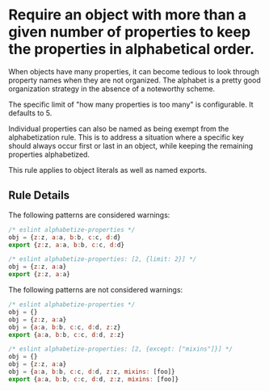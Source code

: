 # Require an object with more than a given number of properties to keep the properties in alphabetical order.

When objects have many properties, it can become tedious to look through property names when they are not organized. The alphabet is a pretty good organization strategy in the absence of a noteworthy scheme.

The specific limit of "how many properties is too many" is configurable. It defaults to 5.

Individual properties can also be named as being exempt from the alphabetization rule. This is to address a situation where a specific key should always occur first or last in an object, while keeping the remaining properties alphabetized.

This rule applies to object literals as well as named exports.


## Rule Details

The following patterns are considered warnings:

```js
/* eslint alphabetize-properties */
obj = {z:z, a:a, b:b, c:c, d:d}
export {z:z, a:a, b:b, c:c, d:d}
```

```js
/* eslint alphabetize-properties: [2, {limit: 2}] */
obj = {z:z, a:a}
export {z:z, a:a}
```

The following patterns are not considered warnings:

```js
/* eslint alphabetize-properties */
obj = {}
obj = {z:z, a:a}
obj = {a:a, b:b, c:c, d:d, z:z}
export {a:a, b:b, c:c, d:d, z:z}
```

```js
/* eslint alphabetize-properties: [2, {except: ["mixins"]}] */
obj = {}
obj = {z:z, a:a}
obj = {a:a, b:b, c:c, d:d, z:z, mixins: [foo]}
export {a:a, b:b, c:c, d:d, z:z, mixins: [foo]}
```

